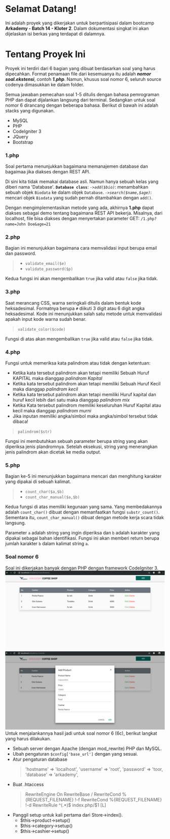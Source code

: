 # Selamat Datang!

Ini adalah proyek yang dikerjakan untuk berpartisipasi dalam bootcamp **Arkademy - Batch 14 - Kloter 2**.  Dalam dokumentasi singkat ini akan dijelaskan isi berkas yang terdapat di dalamnya.

# Tentang Proyek Ini

Proyek ini terdiri dari 6 bagian yang dibuat berdasarkan soal yang harus dipecahkan. Format penamaan file dari kesemuanya itu adalah ***nomor soal.ekstensi***, contoh ***1.php***.  Namun, khusus soal nomor 6, seluruh source codenya dimasukkan ke dalam folder.

Semua jawaban pemecahan soal 1-5 ditulis dengan bahasa pemrograman PHP dan dapat dijalankan langsung dari terminal. Sedangkan untuk soal nomor 6 dirancang dengan beberapa bahasa. Berikut di bawah ini adalah stacks yang digunakan.
- MySQL
- PHP
- CodeIgniter 3
- JQuery
- Bootstrap

### 1.php

Soal pertama menunjukkan bagaimana memanajemen database dan bagaimaa jika diakses dengan REST API. 

Di sini kita tidak memakai database asli. Namun hanya sebuah kelas yang diberi nama 'Database'.
**`Database class`**:
*`->add($bio)`*: menambahkan sebuah objek `Biodata` ke dalam objek `Database`.
*`->search($name,$age)`*: mencari objek `Biodata` yang sudah pernah ditambahkan dengan `add()`.

Dengan mengimplementasikan metode yang ada, akhirnya **1.php** dapat diakses sebagai demo tentang bagaimana REST API bekerja. Misalnya, dari localhost, file bisa diakses dengan menyertakan parameter GET:
`/1.php?name=John Doe&age=21`

### 2.php
Bagian ini menunjukkan bagaimana cara memvalidasi input berupa email dan password.
>- `validate_email($e)`
>- `validate_password($p)`

Kedua fungsi ini akan mengembalikan `true` jika valid atau `false` jika tidak.
### 3.php
Saat merancang CSS, warna seringkali ditulis dalam bentuk kode heksadesimal. Formatnya berupa `#` diikuti 3 digit atau 6 digit angka heksadesimal. Kode ini menunjukkan salah satu metode untuk memvalidasi apakah input kode warna sudah benar.
>`validate_color($code)`

Fungsi di atas akan mengembalikan `true` jika valid atau `false` jika tidak.
### 4.php
Fungsi untuk memeriksa kata palindrom atau tidak dengan ketentuan:
- Ketika kata tersebut palindrom akan tetapi memiliki Sebuah Huruf KAPITAL maka dianggap *palindrom Kapital*
- Ketika kata tersebut palindrom akan tetapi memiliki Sebuah Huruf Kecil maka dianggap *palindrom kecil*
- Ketika kata tersebut palindrom akan tetapi memiliki Huruf kapital dan huruf kecil lebih dari satu maka dianggap *palindrom mix*
- Ketika Kata tersebut palindrom memiliki keseluruhan Huruf Kapital atau kecil maka dianggap *palindrom murni*
- Jika inputan memiliki angka/simbol maka angka/simbol tersebut tidak dibaca!

> `palindrom($str)`

Fungsi ini membutuhkan sebuah parameter berupa string yang akan diperiksa jenis plandromnya. Setelah eksekusi, string yang menerangkan jenis palindrom akan dicetak ke media output.

### 5.php
Bagian ke-5 ini menunjukkan bagaimana mencari dan menghitung karakter yang dipakai di sebuah kalimat.
>- `count_char($a,$b)`
>- `count_char_manual($a,$b)`

Kedua fungsi di atas memiliki kegunaan yang sama. Yang membedakannya adalah `count_char()` dibuat dengan memanfaatkan fungsi `substr_count()`. Sementara itu, `count_char_manual()` dibuat dengan metode kerja scara tidak langsung.

Parameter `a` adalah string yang ingin diperiksa dan `b` adalah karakter yang dipakai sebagai bahan identifikasi. Fungsi ini akan memberi return berupa jumlah karakter `b` dalam kalimat string `a`.

### Soal nomor 6
Soal ini dikerjakan banyak dengan PHP dengan framework CodeIgniter 3.
![Hasil pengerjaan soal nomor 6](/screenshot-6a.png)
![Hasil pengerjaan soal nomor 6](/screenshot-6b.png)
Untuk menjalankannya hasil jadi untuk soal nomor 6 (6c), berikut langkat yang harus dilakukan.
- Sebuah server dengan Apache (dengan mod_rewrite) PHP dan MySQL.
- Ubah pengaturan `$config['base_url']` dengan yang sesuai.
- Atur pengaturan database 
  >'hostname' => 'localhost',
	'username' => 'root',
	'password' => 'toor,
	'database' => 'arkademy',
- Buat .htaccess
  >RewriteEngine On
RewriteBase /
RewriteCond %{REQUEST_FILENAME} !-f
RewriteCond %{REQUEST_FILENAME} !-d
RewriteRule ^(.*)$ index.php/$1 [L]
- Panggil setup untuk kali pertama dari Store->index().
  - $this->product->setup()
  - $this->category->setup()
  - $this->cashier->setup()
